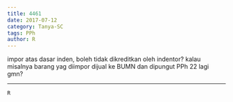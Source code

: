```yaml
---
title: 4461
date: 2017-07-12
category: Tanya-SC
tags: PPh
author: R
---
```


impor atas dasar inden, boleh tidak dikreditkan oleh indentor? kalau misalnya barang yag diimpor dijual ke BUMN dan dipungut PPh 22 lagi gmn?

---



`R`
